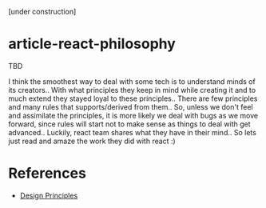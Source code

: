 [under construction]

# article-react-philosophy
TBD

 I think the smoothest way to deal with some tech is to understand minds of its creators.. With what principles they keep in mind while creating it and to much extend they stayed loyal to these principles.. There are few principles and many rules that supports/derived from them.. So, unless we don't feel and assimilate the principles, it is more likely we deal with bugs as we move forward, since rules will start not to make sense as things to deal with get advanced.. Luckily, react team shares what they have in their mind.. So lets just read and amaze the work they did with react :)

# References
- [Design Principles](https://reactjs.org/docs/design-principles.html)
